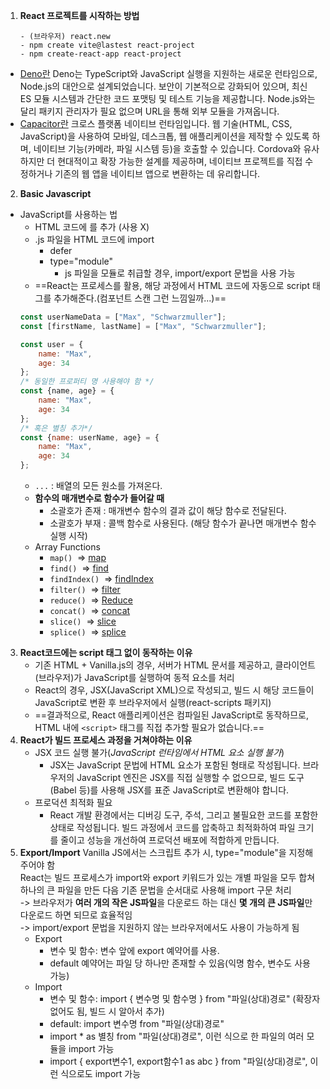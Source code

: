 1. **React 프로젝트를 시작하는 방법**
	```
	- (브라우저) react.new
	- npm create vite@lastest react-project
	- npm create-react-app react-project
	```
- [Deno란](https://kdydesign.github.io/2022/02/17/deno-tutorial/)
	Deno는 TypeScript와 JavaScript 실행을 지원하는 새로운 런타임으로, Node.js의 대안으로 설계되었습니다. 보안이 기본적으로 강화되어 있으며, 최신 ES 모듈 시스템과 간단한 코드 포맷팅 및 테스트 기능을 제공합니다. Node.js와는 달리 패키지 관리자가 필요 없으며 URL을 통해 외부 모듈을 가져옵니다.
- [Capacitor란](https://capacitorjs.com/)
	크로스 플랫폼 네이티브 런타임입니다. 웹 기술(HTML, CSS, JavaScript)을 사용하여 모바일, 데스크톱, 웹 애플리케이션을 제작할 수 있도록 하며, 네이티브 기능(카메라, 파일 시스템 등)을 호출할 수 있습니다. Cordova와 유사하지만 더 현대적이고 확장 가능한 설계를 제공하며, 네이티브 프로젝트를 직접 수정하거나 기존의 웹 앱을 네이티브 앱으로 변환하는 데 유리합니다.
2. **Basic Javascript** 
- JavaScript를 사용하는 법
	- HTML 코드에 <script></script>를 추가 (사용 X)
	- .js 파일을 HTML 코드에 import
		- defer
		- type="module"
			- js 파일을 모듈로 취급할 경우, import/export 문법을 사용 가능
	- ==React는 프로세스를 활용, 해당 과정에서 HTML 코드에 자동으로 script 태그를 추가해준다.(컴포넌트 스캔 그런 느낌일까...)==
	```Javascript
	const userNameData = ["Max", "Schwarzmuller"];
	const [firstName, lastName] = ["Max", "Schwarzmuller"];

	const user = {
		name: "Max",
		age: 34
	};
	/* 동일한 프로퍼티 명 사용해야 함 */
	const {name, age} = {
		name: "Max",
		age: 34
	};
	/* 혹은 별칭 추가*/
	const {name: userName, age} = {
		name: "Max",
		age: 34
	};
	```
	- `...` : 배열의 모든 원소를 가져온다.
	- **함수의 매개변수로 함수가 들어갈 때**
		- 소괄호가 존재 : 매개변수 함수의 결과 값이 해당 함수로 전달된다.
		- 소괄호가 부재 : 콜백 함수로 사용된다. (해당 함수가 끝나면 매개변수 함수 실행 시작)
	- Array Functions
		- `map()`  => [map](https://developer.mozilla.org/en-US/docs/Web/JavaScript/Reference/Global_Objects/Array/map)
		- `find()`  => [find](https://developer.mozilla.org/en-US/docs/Web/JavaScript/Reference/Global_Objects/Array/find)
		- `findIndex()`  => [findIndex](https://developer.mozilla.org/en-US/docs/Web/JavaScript/Reference/Global_Objects/Array/findIndex)  
		- `filter()`  => [filter](https://developer.mozilla.org/en-US/docs/Web/JavaScript/Reference/Global_Objects/Array/filter)  
		- `reduce()`  => [Reduce](https://developer.mozilla.org/en-US/docs/Web/JavaScript/Reference/Global_Objects/Array/Reduce?v=b)  
		- `concat()`  => [concat](https://developer.mozilla.org/en-US/docs/Web/JavaScript/Reference/Global_Objects/Array/concat?v=b)  
		- `slice()`  => [slice](https://developer.mozilla.org/en-US/docs/Web/JavaScript/Reference/Global_Objects/Array/slice)  
		- `splice()`  => [splice](https://developer.mozilla.org/en-US/docs/Web/JavaScript/Reference/Global_Objects/Array/splice)
3. **React코드에는 script 태그 없이 동작하는 이유**
	- 기존 HTML + Vanilla.js의 경우, 서버가 HTML 문서를 제공하고, 클라이언트(브라우저)가 JavaScript를 실행하여 동적 요소를 처리
	- React의 경우, JSX(JavaScript XML)으로 작성되고, 빌드 시 해당 코드들이 JavaScript로 변환 후 브라우저에서 실행(react-scripts 패키지)
	- ==결과적으로, React 애플리케이션은 컴파일된 JavaScript로 동작하므로, HTML 내에 `<script>` 태그를 직접 추가할 필요가 없습니다.==
4. **React가 빌드 프로세스 과정을 거쳐야하는 이유**
	- JSX 코드 실행 불가(*JavaScript 런타임에서 HTML 요소 실행 불가*)
		- JSX는 JavaScript 문법에 HTML 요소가 포함된 형태로 작성됩니다. 브라우저의 JavaScript 엔진은 JSX를 직접 실행할 수 없으므로, 빌드 도구(Babel 등)를 사용해 JSX를 표준 JavaScript로 변환해야 합니다.
	- 프로덕션 최적화 필요
		- React 개발 환경에서는 디버깅 도구, 주석, 그리고 불필요한 코드를 포함한 상태로 작성됩니다. 빌드 과정에서 코드를 압축하고 최적화하여 파일 크기를 줄이고 성능을 개선하여 프로덕션 배포에 적합하게 만듭니다.
5. **Export/Import**
	Vanilla JS에서는 스크립트 추가 시, type="module"을 지정해 주어야 함    
	React는 빌드 프로세스가 import와 export 키워드가 있는 개별 파일을 모두 합쳐 하나의 큰 파일을 만든 다음 기존 문법을 순서대로 사용해 import 구문 처리    
		-> 브라우저가 **여러 개의 작은 JS파일**을 다운로드 하는 대신 **몇 개의 큰 JS파일**만 다운로드 하면 되므로 효율적임     
		-> import/export 문법을 지원하지 않는 브라우저에서도 사용이 가능하게 됨
	- Export
		- 변수 및 함수: 변수 앞에 export 예약어를 사용.
		- default 예약어는 파일 당 하나만 존재할 수 있음(익명 함수, 변수도 사용 가능)
	- Import
		- 변수 및 함수: import { 변수명 및 함수명 } from "파일(상대)경로" (확장자 없어도 됨, 빌드 시 알아서 추가)
		- default: import 변수명 from "파일(상대)경로"
		- import * as 별칭 from "파일(상대)경로", 이런 식으로 한 파일의 여러 모듈을 import 가능
		- import { export변수1, export함수1 as abc } from "파일(상대)경로", 이런 식으로도 import 가능